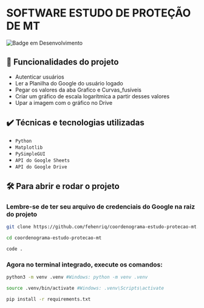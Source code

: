# SOFTWARE ESTUDO DE PROTEÇÃO DE MT

![Badge em Desenvolvimento](http://img.shields.io/static/v1?label=STATUS&message=EM%20DESENVOLVIMENTO&color=GREEN&style=for-the-badge)

## 🔨 Funcionalidades do projeto
- Autenticar usuários
- Ler a Planilha do Google do usuário logado
- Pegar os valores da aba Grafico e Curvas_fusíveis
- Criar um gráfico de escala logarítmica a partir desses valores
- Upar a imagem com o gráfico no Drive

## ✔️ Técnicas e tecnologias utilizadas
- `Python`
- `Matplotlib`
- `PySimpleGUI`
- `API do Google Sheets`
- `API do Google Drive`

## 🛠️ Para abrir e rodar o projeto

### Lembre-se de ter seu arquivo de credenciais do Google na raiz do projeto

```bash
git clone https://github.com/fehenriq/coordenograma-estudo-protecao-mt.git
```

```bash
cd coordenograma-estudo-protecao-mt
```

```bash
code .
```

### Agora no terminal integrado, execute os comandos:

```bash
python3 -m venv .venv #Windows: python -m venv .venv
```

```bash
source .venv/bin/activate #Windows: .venv\Scripts\activate
```

```bash
pip install -r requirements.txt
```